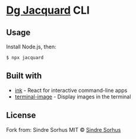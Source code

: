 
# [Dg Jacquard](https://github.com/jacquard) CLI


## Usage

Install Node.js, then:

```
$ npx jacquard
```


## Built with

- [ink](https://github.com/vadimdemedes/ink) - React for interactive command-line apps
- [terminal-image](https://github.com/sindresorhus/terminal-image) - Display images in the terminal


## License

Fork from: Sindre Sorhus
MIT © [Sindre Sorhus](https://sindresorhus.com)
